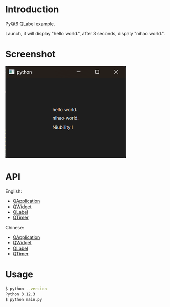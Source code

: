 
# Introduction

PyQt6 QLabel example.

Launch, it will display "hello world.", after 3 seconds, dispaly "nihao world.".


# Screenshot

![Label](../res/04-Label.png)


# API

English:

- [QApplication](../../Class-0/QtWidget/QApplication.md)
- [QWidget](../../Class-0/QtWidget/QWidget.md)
- [QLabel](../../Class-0/QtWidget/QLabel.md)
- [QTimer](../../Class-0/QtWidget/QTimer.md)

Chinese:

- [QApplication](../../Class-0/QtWidget/QApplication.CN.md)
- [QWidget](../../Class-0/QtWidget/QWidget.CN.md)
- [QLabel](../../Class-0/QtWidget/QLabel.CN.md)
- [QTimer](../../Class-0/QtWidget/QTimer.CN.md)


# Usage

```bash
$ python --version
Python 3.12.3
$ python main.py
```
